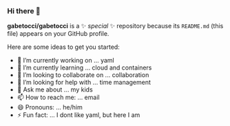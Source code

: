 ### Hi there 👋

**gabetocci/gabetocci** is a ✨ _special_ ✨ repository because its `README.md` (this file) appears on your GitHub profile.

Here are some ideas to get you started:

- 🔭 I’m currently working on ... yaml
- 🌱 I’m currently learning ... cloud and containers
- 👯 I’m looking to collaborate on ... collaboration
- 🤔 I’m looking for help with ... time management
- 💬 Ask me about ... my kids
- 📫 How to reach me: ... email
- 😄 Pronouns: ... he/him
- ⚡ Fun fact: ... I dont like yaml, but here I am
